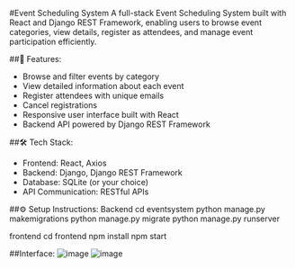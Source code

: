 #Event Scheduling System
A full-stack Event Scheduling System built with React and Django REST Framework, enabling users to browse event categories, view details, register as attendees, and manage event participation efficiently.

##🚀 Features:
* Browse and filter events by category
* View detailed information about each event
* Register attendees with unique emails
* Cancel registrations
* Responsive user interface built with React
* Backend API powered by Django REST Framework

##🛠️ Tech Stack:
* Frontend: React, Axios
* Backend: Django, Django REST Framework
* Database: SQLite (or your choice)
* API Communication: RESTful APIs

##⚙️ Setup Instructions:
Backend
cd eventsystem
python manage.py makemigrations
python manage.py migrate
python manage.py runserver

frontend
cd frontend
npm install
npm start

##Interface:
![image](https://github.com/user-attachments/assets/6688c6be-5d20-4233-a19e-9db4b9428aad)
![image](https://github.com/user-attachments/assets/a1b8921b-517e-4f93-9b1a-8a441bac42e2)

